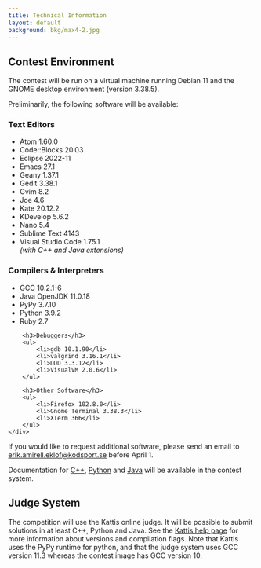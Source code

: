 ```yaml
---
title: Technical Information
layout: default
background: bkg/max4-2.jpg
---
```


## Contest Environment

The contest will be run on a virtual machine running Debian 11 and the GNOME desktop environment (version 3.38.5).

Preliminarily, the following software will be available:

<div class="columns-outer">
	<div class="columns-inner">
		<h3>Text Editors</h3>
		<ul>
			<li>Atom 1.60.0</li>
			<li>Code::Blocks 20.03</li>
			<li>Eclipse 2022-11</li>
			<li>Emacs 27.1</li>
			<li>Geany 1.37.1</li>
			<li>Gedit 3.38.1</li>
			<li>Gvim 8.2</li>
			<li>Joe 4.6</li>
			<li>Kate 20.12.2</li>
			<li>KDevelop 5.6.2</li>
			<li>Nano 5.4</li>
			<li>Sublime Text 4143</li>
			<li>Visual Studio Code 1.75.1<br><em>(with C++ and Java extensions)</em></li>
		</ul>
	</div>
	<div class="columns-inner">
		<h3>Compilers & Interpreters</h3>
		<ul>
			<li>GCC 10.2.1-6</li>
			<li>Java OpenJDK 11.0.18</li>
			<li>PyPy 3.7.10</li>
			<li>Python 3.9.2</li>
			<li>Ruby 2.7</li>
		</ul>

		<h3>Debuggers</h3>
		<ul>
			<li>gdb 10.1.90</li>
			<li>valgrind 3.16.1</li>
			<li>DDD 3.3.12</li>
			<li>VisualVM 2.0.6</li>
		</ul>

		<h3>Other Software</h3>
		<ul>
			<li>Firefox 102.8.0</li>
			<li>Gnome Terminal 3.38.3</li>
			<li>XTerm 366</li>
		</ul>
	</div>
</div>

If you would like to request additional software, please send an email to [erik.amirell.eklof@kodsport.se](mailto:erik.amirell.eklof@kodsport.se) before April 1.

Documentation for <a href="https://en.cppreference.com" target="_blank">C++</a>, <a href="https://docs.python.org/3.8/" target="_blank">Python</a> and <a href="https://docs.oracle.com/en/java/javase/11/docs/api/index.html" target="_blank">Java</a> will be available in the contest system.

<div class="hr"></div>

## Judge System
The competition will use the Kattis online judge. It will be possible to submit solutions in at least C++, Python and Java. See the <a href="https://open.kattis.com/help" target="_blank">Kattis help page</a> for more information about versions and compilation flags. Note that Kattis uses the PyPy runtime for python, and that the judge system uses GCC version 11.3 whereas the contest image has GCC version 10.
